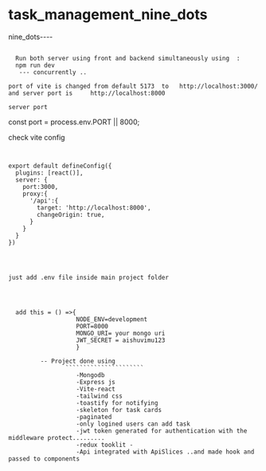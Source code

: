 # task_management_nine_dots
nine_dots----  
`````````

  Run both server using front and backend simultaneously using  :  
  npm run dev
   --- concurrently ..

port of vite is changed from default 5173  to   http://localhost:3000/ 
and server port is     http://localhost:8000

server port
``````````
const port = process.env.PORT || 8000;

check vite config
````````````````


export default defineConfig({
  plugins: [react()],
  server: {
    port:3000,
    proxy:{
      '/api':{
        target: 'http://localhost:8000',
        changeOrigin: true,
      }
    }
  }
}) 




just add .env file inside main project folder
            

         

  add this = () =>{  
                   NODE_ENV=development
                   PORT=8000 
                   MONGO_URI= your mongo uri
                   JWT_SECRET = aishuvimu123
                   }

         -- Project done using 
                ``````````````````````
                   -Mongodb 
                   -Express js
                   -Vite-react
                   -tailwind css
                   -toastify for notifying
                   -skeleton for task cards
                   -paginated
                   -only logined users can add task
                   -jwt token generated for authentication with the middleware protect.........
                   -redux tooklit -
                   -Api integrated with ApiSlices ..and made hook and passed to components




